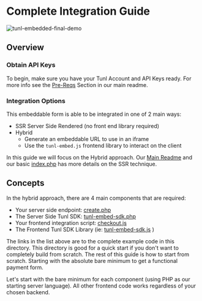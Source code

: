 # Complete Integration Guide

![tunl-embedded-final-demo](https://user-images.githubusercontent.com/2927894/230153145-2dfb6ac8-7194-4282-87df-27da687d58aa.gif)

## Overview

### Obtain API Keys

To begin, make sure you have your Tunl Account and API Keys ready.  For more info see the [Pre-Reqs](https://github.com/CKC-Technologies/tunl-embedded-payment-form#pre-reqs) Section in our main readme.

### Integration Options

This embeddable form is able to be integrated in one of 2 main ways:

- SSR Server Side Rendered (no front end library required)
- Hybrid
  - Generate an embeddable URL to use in an iframe
  - Use the `tunl-embed.js` frontend library to interact on the client
  
In this guide we will focus on the Hybrid approach.  Our [Main Readme](https://github.com/CKC-Technologies/tunl-embedded-payment-form#tunl-embeddable-form-documentation) and our basic [index.php](https://github.com/CKC-Technologies/tunl-embedded-payment-form/blob/main/src/index.php) has more details on the SSR technique.

## Concepts

In the hybrid approach, there are 4 main components that are required:

- Your server side endpoint: [create.php](https://github.com/CKC-Technologies/tunl-embedded-payment-form/blob/main/src/complete-example/create.php)
- The Server Side Tunl SDK: [tunl-embed-sdk.php](https://github.com/CKC-Technologies/tunl-embedded-payment-form/blob/main/src/tunl-embed-sdk.php)
- Your frontend integration script: [checkout.js](https://github.com/CKC-Technologies/tunl-embedded-payment-form/blob/main/src/complete-example/checkout.js)
- The Frontend Tunl SDK Library (ie: [tunl-embed-sdk.js](https://github.com/CKC-Technologies/tunl-embedded-payment-form/blob/main/src/tunl-embed-sdk.js) )

The links in the list above are to the complete example code in this directory.  This directory is good for a quick start if you don't want to completely build from scratch.  The rest of this guide is how to start from scratch.  Starting with the absolute bare minimum to get a functional payment form.

Let's start with the bare minimum for each component (using PHP as our starting server language). All other frontend code works regardless of your chosen backend.

